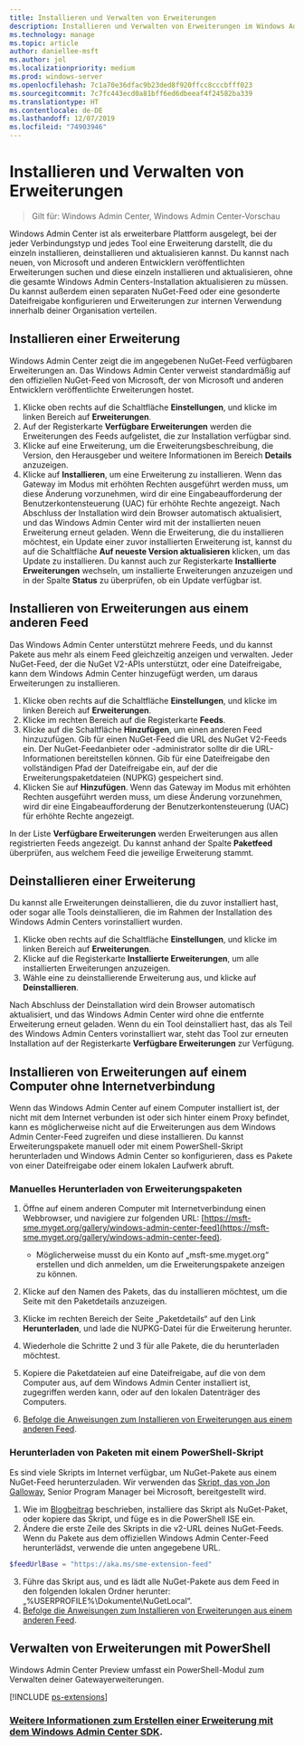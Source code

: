 ```yaml
---
title: Installieren und Verwalten von Erweiterungen
description: Installieren und Verwalten von Erweiterungen im Windows Admin Center (Projekt „Honolulu“)
ms.technology: manage
ms.topic: article
author: daniellee-msft
ms.author: jol
ms.localizationpriority: medium
ms.prod: windows-server
ms.openlocfilehash: 7c1a70e36dfac9b23ded8f920ffcc8cccbfff023
ms.sourcegitcommit: 7c7fc443ecd0a81bff6ed6dbeeaf4f24582ba339
ms.translationtype: HT
ms.contentlocale: de-DE
ms.lasthandoff: 12/07/2019
ms.locfileid: "74903946"
---
```

# <a name="install-and-manage-extensions"></a>Installieren und Verwalten von Erweiterungen

>Gilt für: Windows Admin Center, Windows Admin Center-Vorschau

Windows Admin Center ist als erweiterbare Plattform ausgelegt, bei der jeder Verbindungstyp und jedes Tool eine Erweiterung darstellt, die du einzeln installieren, deinstallieren und aktualisieren kannst. Du kannst nach neuen, von Microsoft und anderen Entwicklern veröffentlichten Erweiterungen suchen und diese einzeln installieren und aktualisieren, ohne die gesamte Windows Admin Centers-Installation aktualisieren zu müssen. Du kannst außerdem einen separaten NuGet-Feed oder eine gesonderte Dateifreigabe konfigurieren und Erweiterungen zur internen Verwendung innerhalb deiner Organisation verteilen.

## <a name="installing-an-extension"></a>Installieren einer Erweiterung

Windows Admin Center zeigt die im angegebenen NuGet-Feed verfügbaren Erweiterungen an. Das Windows Admin Center verweist standardmäßig auf den offiziellen NuGet-Feed von Microsoft, der von Microsoft und anderen Entwicklern veröffentlichte Erweiterungen hostet.

1. Klicke oben rechts auf die Schaltfläche **Einstellungen**, und klicke im linken Bereich auf **Erweiterungen**. 
2. Auf der Registerkarte **Verfügbare Erweiterungen** werden die Erweiterungen des Feeds aufgelistet, die zur Installation verfügbar sind.
3. Klicke auf eine Erweiterung, um die Erweiterungsbeschreibung, die Version, den Herausgeber und weitere Informationen im Bereich **Details** anzuzeigen.
4. Klicke auf **Installieren**, um eine Erweiterung zu installieren. Wenn das Gateway im Modus mit erhöhten Rechten ausgeführt werden muss, um diese Änderung vorzunehmen, wird dir eine Eingabeaufforderung der Benutzerkontensteuerung (UAC) für erhöhte Rechte angezeigt. Nach Abschluss der Installation wird dein Browser automatisch aktualisiert, und das Windows Admin Center wird mit der installierten neuen Erweiterung erneut geladen. Wenn die Erweiterung, die du installieren möchtest, ein Update einer zuvor installierten Erweiterung ist, kannst du auf die Schaltfläche **Auf neueste Version aktualisieren** klicken, um das Update zu installieren. Du kannst auch zur Registerkarte **Installierte Erweiterungen** wechseln, um installierte Erweiterungen anzuzeigen und in der Spalte **Status** zu überprüfen, ob ein Update verfügbar ist.

## <a name="installing-extensions-from-a-different-feed"></a>Installieren von Erweiterungen aus einem anderen Feed

Das Windows Admin Center unterstützt mehrere Feeds, und du kannst Pakete aus mehr als einem Feed gleichzeitig anzeigen und verwalten. Jeder NuGet-Feed, der die NuGet V2-APIs unterstützt, oder eine Dateifreigabe, kann dem Windows Admin Center hinzugefügt werden, um daraus Erweiterungen zu installieren.

1. Klicke oben rechts auf die Schaltfläche **Einstellungen**, und klicke im linken Bereich auf **Erweiterungen**.
2. Klicke im rechten Bereich auf die Registerkarte **Feeds**.
3. Klicke auf die Schaltfläche **Hinzufügen**, um einen anderen Feed hinzuzufügen. Gib für einen NuGet-Feed die URL des NuGet V2-Feeds ein. Der NuGet-Feedanbieter oder -administrator sollte dir die URL-Informationen bereitstellen können. Gib für eine Dateifreigabe den vollständigen Pfad der Dateifreigabe ein, auf der die Erweiterungspaketdateien (NUPKG) gespeichert sind.
4. Klicken Sie auf **Hinzufügen**. Wenn das Gateway im Modus mit erhöhten Rechten ausgeführt werden muss, um diese Änderung vorzunehmen, wird dir eine Eingabeaufforderung der Benutzerkontensteuerung (UAC) für erhöhte Rechte angezeigt.

In der Liste **Verfügbare Erweiterungen** werden Erweiterungen aus allen registrierten Feeds angezeigt. Du kannst anhand der Spalte **Paketfeed** überprüfen, aus welchem Feed die jeweilige Erweiterung stammt.

## <a name="uninstalling-an-extension"></a>Deinstallieren einer Erweiterung

Du kannst alle Erweiterungen deinstallieren, die du zuvor installiert hast, oder sogar alle Tools deinstallieren, die im Rahmen der Installation des Windows Admin Centers vorinstalliert wurden.

1. Klicke oben rechts auf die Schaltfläche **Einstellungen**, und klicke im linken Bereich auf **Erweiterungen**. 
2. Klicke auf die Registerkarte **Installierte Erweiterungen**, um alle installierten Erweiterungen anzuzeigen.
3. Wähle eine zu deinstallierende Erweiterung aus, und klicke auf **Deinstallieren**.

Nach Abschluss der Deinstallation wird dein Browser automatisch aktualisiert, und das Windows Admin Center wird ohne die entfernte Erweiterung erneut geladen. Wenn du ein Tool deinstalliert hast, das als Teil des Windows Admin Centers vorinstalliert war, steht das Tool zur erneuten Installation auf der Registerkarte **Verfügbare Erweiterungen** zur Verfügung.

## <a name="installing-extensions-on-a-computer-without-internet-connectivity"></a>Installieren von Erweiterungen auf einem Computer ohne Internetverbindung

Wenn das Windows Admin Center auf einem Computer installiert ist, der nicht mit dem Internet verbunden ist oder sich hinter einem Proxy befindet, kann es möglicherweise nicht auf die Erweiterungen aus dem Windows Admin Center-Feed zugreifen und diese installieren. Du kannst Erweiterungspakete manuell oder mit einem PowerShell-Skript herunterladen und Windows Admin Center so konfigurieren, dass es Pakete von einer Dateifreigabe oder einem lokalen Laufwerk abruft.

### <a name="manually-downloading-extension-packages"></a>Manuelles Herunterladen von Erweiterungspaketen

1. Öffne auf einem anderen Computer mit Internetverbindung einen Webbrowser, und navigiere zur folgenden URL: [https://msft-sme.myget.org/gallery/windows-admin-center-feed](https://msft-sme.myget.org/gallery/windows-admin-center-feed). 

   * Möglicherweise musst du ein Konto auf „msft-sme.myget.org“ erstellen und dich anmelden, um die Erweiterungspakete anzeigen zu können.

2. Klicke auf den Namen des Pakets, das du installieren möchtest, um die Seite mit den Paketdetails anzuzeigen.
3. Klicke im rechten Bereich der Seite „Paketdetails“ auf den Link **Herunterladen**, und lade die NUPKG-Datei für die Erweiterung herunter.
4. Wiederhole die Schritte 2 und 3 für alle Pakete, die du herunterladen möchtest.
5. Kopiere die Paketdateien auf eine Dateifreigabe, auf die von dem Computer aus, auf dem Windows Admin Center installiert ist, zugegriffen werden kann, oder auf den lokalen Datenträger des Computers.
6. [Befolge die Anweisungen zum Installieren von Erweiterungen aus einem anderen Feed](#installing-extensions-from-a-different-feed).

### <a name="downloading-packages-with-a-powershell-script"></a>Herunterladen von Paketen mit einem PowerShell-Skript

Es sind viele Skripts im Internet verfügbar, um NuGet-Pakete aus einem NuGet-Feed herunterzuladen. Wir verwenden das [Skript, das von Jon Galloway](https://weblogs.asp.net/jongalloway/downloading-a-local-nuget-repository-with-powershell), Senior Program Manager bei Microsoft, bereitgestellt wird.

1. Wie im [Blogbeitrag](https://weblogs.asp.net/jongalloway/downloading-a-local-nuget-repository-with-powershell) beschrieben, installiere das Skript als NuGet-Paket, oder kopiere das Skript, und füge es in die PowerShell ISE ein.
2. Ändere die erste Zeile des Skripts in die v2-URL deines NuGet-Feeds. Wenn du Pakete aus dem offiziellen Windows Admin Center-Feed herunterlädst, verwende die unten angegebene URL.

```powershell
$feedUrlBase = "https://aka.ms/sme-extension-feed"
```

3. Führe das Skript aus, und es lädt alle NuGet-Pakete aus dem Feed in den folgenden lokalen Ordner herunter: „%USERPROFILE%\Dokumente\NuGetLocal“.
4. [Befolge die Anweisungen zum Installieren von Erweiterungen aus einem anderen Feed](#installing-extensions-from-a-different-feed).

## <a name="manage-extensions-with-powershell"></a>Verwalten von Erweiterungen mit PowerShell

Windows Admin Center Preview umfasst ein PowerShell-Modul zum Verwalten deiner Gatewayerweiterungen.

[!INCLUDE [ps-extensions](../includes/ps-extensions.md)]

### <a name="learn-more-about-building-an-extension-with-the-windows-admin-center-sdkextendextensibility-overviewmd"></a>[Weitere Informationen zum Erstellen einer Erweiterung mit dem Windows Admin Center SDK](../extend/extensibility-overview.md).